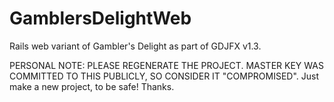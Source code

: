 # GamblersDelightWeb
Rails web variant of Gambler's Delight as part of GDJFX v1.3.

PERSONAL NOTE: PLEASE REGENERATE THE PROJECT. MASTER KEY WAS COMMITTED TO THIS PUBLICLY, SO CONSIDER IT "COMPROMISED". Just make a new project, to be safe! Thanks.
